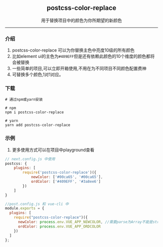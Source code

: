 <div align="center">
  <h2>postcss-color-replace</h2>
  <p>用于替换项目中的颜色为你所期望的新颜色</p>
</div>

---

### 介绍

1. postcss-color-replace 可以为你替换主色中亮度10级的所有颜色
2. 比如element ui的主色为`#409EFF`但是还有依赖此颜色的10个维度的颜色都将会被替换
3. 一些简单的项目,可以立即开箱使用,不用在为不同项目不同颜色配置费神
4. 可替换多个颜色,1对1对应。


### 下载

```shell
# 通过npm或yarn安装

# npm
npm i postcss-color-replace

# yarn
yarn add postcss-color-replace
```


### 示例

1. 更多使用方式可以在项目中playground查看

``` javascript
// next.config.js 中使用
postcss: {
    plugins: [
        require('postcss-color-replace')({
            newColor: ['#00ca65', '#00ca65'],
            ordColor: ['#409EFF', '#3a8ee6']
        })
    ]
}

```

``` javascript
//post.config.js 和 vue-cli 中
module.exports = {
  plugins: [
    require("postcss-color-replace")({
      newColor: process.env.VUE_APP_NEWCOLOR, //需要parse为Array不能是string
      ordColor: process.env.VUE_APP_ORDCOLOR
    })
  ]
};
```
